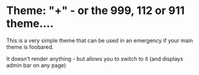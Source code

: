 # Theme: "+" - or the 999, 112 or 911 theme....

This is a very simple theme that can be used in an emergency if your main theme is foobared.

It doesn't render anything - but allows you to switch to it (and displays admin bar on any page)

